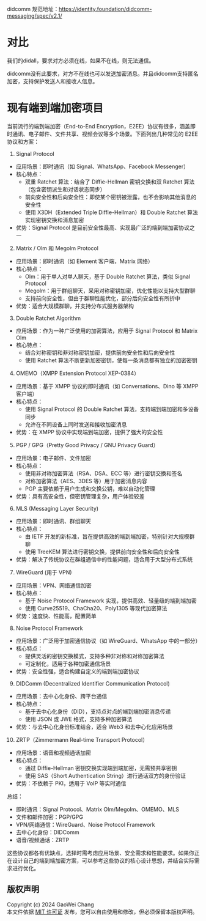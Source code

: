 
didcomm
规范地址：https://identity.foundation/didcomm-messaging/spec/v2.1/  

# 对比
我们的didall，要求对方必须在线，如果不在线，则无法通信。

didcomm没有此要求，对方不在线也可以发送加密消息。并且didcomm支持匿名加密，支持保护发送人和接收人信息。


# 现有端到端加密项目

当前流行的端到端加密（End-to-End Encryption，E2EE）协议有很多，涵盖即时通讯、电子邮件、文件共享、视频会议等多个场景。下面列出几种常见的 E2EE 协议和方案：

1. Signal Protocol
- 应用场景：即时通讯（如 Signal、WhatsApp、Facebook Messenger）
- 核心特点：
  - 双重 Ratchet 算法：结合了 Diffie-Hellman 密钥交换和双 Ratchet 算法（包含密钥派生和对话状态同步）
  - 前向安全性和后向安全性：即使某个密钥被泄露，也不会影响其他消息的安全性
  - 使用 X3DH（Extended Triple Diffie-Hellman）和 Double Ratchet 算法实现密钥交换和消息加密
- 优势：Signal Protocol 是目前安全性最高、实现最广泛的端到端加密协议之一

2. Matrix / Olm 和 Megolm Protocol
- 应用场景：即时通讯（如 Element 客户端，Matrix 网络）
- 核心特点：
  - Olm：用于单人对单人聊天，基于 Double Ratchet 算法，类似 Signal Protocol
  - Megolm：用于群组聊天，采用对称密钥加密，优化性能以支持大型群聊
  - 支持前向安全性，但由于群聊性能优化，部分后向安全性有所折中
- 优势：适合大规模群聊，并支持分布式服务器架构

3. Double Ratchet Algorithm
- 应用场景：作为一种广泛使用的加密算法，应用于 Signal Protocol 和 Matrix Olm
- 核心特点：
  - 结合对称密钥和非对称密钥加密，提供前向安全性和后向安全性
  - 使用 Ratchet 算法不断更新加密密钥，使每一条消息都有独立的加密密钥

4. OMEMO（XMPP Extension Protocol XEP-0384）
- 应用场景：基于 XMPP 协议的即时通讯（如 Conversations、Dino 等 XMPP 客户端）
- 核心特点：
  - 使用 Signal Protocol 的 Double Ratchet 算法，支持端到端加密和多设备同步
  - 允许在不同设备上同时发送和接收加密消息
- 优势：在 XMPP 协议中实现端到端加密，提供了强大的安全性

5. PGP / GPG（Pretty Good Privacy / GNU Privacy Guard）
- 应用场景：电子邮件、文件加密
- 核心特点：
  - 使用非对称加密算法（RSA、DSA、ECC 等）进行密钥交换和签名
  - 对称加密算法（AES、3DES 等）用于加密消息内容
  - PGP 主要依赖于用户生成和交换公钥，难以自动化管理
- 优势：具有高安全性，但密钥管理复杂，用户体验较差

6. MLS (Messaging Layer Security)
- 应用场景：即时通讯、群组聊天
- 核心特点：
  - 由 IETF 开发的新标准，旨在提供高效的端到端加密，特别针对大规模群聊
  - 使用 TreeKEM 算法进行密钥交换，提供前向安全性和后向安全性
- 优势：解决了传统协议在群组通信中的性能问题，适合用于大型分布式系统

7. WireGuard (用于 VPN)
- 应用场景：VPN、网络通信加密
- 核心特点：
  - 基于 Noise Protocol Framework 实现，提供高效、轻量级的端到端加密
  - 使用 Curve25519、ChaCha20、Poly1305 等现代加密算法
- 优势：速度快、性能高，配置简单

8. Noise Protocol Framework
- 应用场景：广泛用于加密通信协议（如 WireGuard、WhatsApp 中的一部分）
- 核心特点：
  - 提供灵活的密钥交换模式，支持多种非对称和对称加密算法
  - 可定制化，适用于各种加密通信场景
- 优势：安全性强，适合构建自定义的端到端加密协议

9. DIDComm (Decentralized Identifier Communication Protocol)
- 应用场景：去中心化身份、跨平台通信
- 核心特点：
  - 基于去中心化身份（DID），支持点对点的端到端加密消息传递
  - 使用 JSON 或 JWE 格式，支持多种加密算法
- 优势：与去中心化身份标准结合，适合 Web3 和去中心化应用场景

10. ZRTP（Zimmermann Real-time Transport Protocol）
- 应用场景：语音和视频通话加密
- 核心特点：
  - 通过 Diffie-Hellman 密钥交换实现端到端加密，无需预共享密钥
  - 使用 SAS（Short Authentication String）进行通话双方的身份验证
- 优势：不依赖于 PKI，适用于 VoIP 等实时通信

总结：
- 即时通讯：Signal Protocol、Matrix Olm/Megolm、OMEMO、MLS
- 文件和邮件加密：PGP/GPG
- VPN/网络通信：WireGuard、Noise Protocol Framework
- 去中心化身份：DIDComm
- 语音/视频通话：ZRTP

这些协议都各有优缺点，选择时需考虑应用场景、安全需求和性能要求。如果你正在设计自己的端到端加密方案，可以参考这些协议的核心设计思想，并结合实际需求进行优化。


## 版权声明  
Copyright (c) 2024 GaoWei Chang  
本文件依据 [MIT 许可证](./LICENSE) 发布，您可以自由使用和修改，但必须保留本版权声明。  
